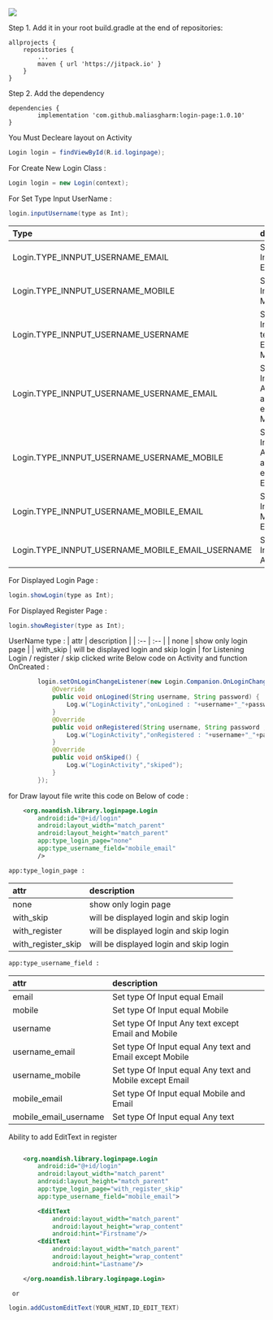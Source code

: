 [![](https://jitpack.io/v/maliasgharm/PageLoginExample.svg)](https://jitpack.io/#maliasgharm/PageLoginExample)


Step 1. Add it in your root build.gradle at the end of repositories:

	allprojects {
		repositories {
			...
			maven { url 'https://jitpack.io' }
		}
	}
Step 2. Add the dependency

	dependencies {
	        implementation 'com.github.maliasgharm:login-page:1.0.10'
	}


You Must Decleare layout on Activity 

```JAVA
Login login = findViewById(R.id.loginpage);
```
For Create New Login Class :
``` JAVA
Login login = new Login(context);
```
For Set Type Input UserName : 
```JAVA
login.inputUsername(type as Int);
```
| Type | description |
| :-- | :-- |
| Login.TYPE_INNPUT_USERNAME_EMAIL | Set type Of Input equal Email| 
| Login.TYPE_INNPUT_USERNAME_MOBILE  | Set type Of Input equal Mobile |
| Login.TYPE_INNPUT_USERNAME_USERNAME   | Set type Of Input Any text except Email and Mobile |
| Login.TYPE_INNPUT_USERNAME_USERNAME_EMAIL   | Set type Of Input equal Any text and Email except Mobile  |
| Login.TYPE_INNPUT_USERNAME_USERNAME_MOBILE    | Set type Of Input equal Any text and Mobile except Email |
| Login.TYPE_INNPUT_USERNAME_MOBILE_EMAIL    | Set type Of Input equal Mobile and Email |
| Login.TYPE_INNPUT_USERNAME_MOBILE_EMAIL_USERNAME    | Set type Of Input equal Any text |
For Displayed Login Page : 
```JAVA
login.showLogin(type as Int);
```
For Displayed Register Page : 
```JAVA
login.showRegister(type as Int);
```
UserName type : 
| attr | description |
| :-- | :-- |
| none | show only login page | 
| with_skip | will be displayed login and skip login |
for Listening Login / register / skip clicked  write Below code on Activity and function OnCreated : 
```JAVA
        login.setOnLoginChangeListener(new Login.Companion.OnLoginChangeListener() {
            @Override
            public void onLogined(String username, String password) {
                Log.w("LoginActivity","onLogined : "+username+"_"+password);
            }
            @Override
            public void onRegistered(String username, String password ,View[] moreViews) {
                Log.w("LoginActivity","onRegistered : "+username+"_"+password);
            }
            @Override
            public void onSkiped() {
                Log.w("LoginActivity","skiped");
            }
        });
```
for Draw layout file write this code on Below of code : 
```xml
    <org.noandish.library.loginpage.Login
        android:id="@+id/login"
        android:layout_width="match_parent"
        android:layout_height="match_parent"
        app:type_login_page="none"
        app:type_username_field="mobile_email"
        />
```
```xml
app:type_login_page : 
```
| attr | description |
| :-- | :-- |
| none | show only login page | 
| with_skip | will be displayed login and skip login |
| with_register | will be displayed login and skip login |
| with_register_skip | will be displayed login and skip login |
```xml
app:type_username_field : 
```
| attr | description |
| :-- | :-- |
| email | Set type Of Input equal Email| 
| mobile  | Set type Of Input equal Mobile |
| username   | Set type Of Input Any text except Email and Mobile |
| username_email   | Set type Of Input equal Any text and Email except Mobile  |
| username_mobile    | Set type Of Input equal Any text and Mobile except Email |
| mobile_email    | Set type Of Input equal Mobile and Email |
| mobile_email_username    | Set type Of Input equal Any text |



Ability to add EditText in register

```xml

    <org.noandish.library.loginpage.Login
        android:id="@+id/login"
        android:layout_width="match_parent"
        android:layout_height="match_parent"
        app:type_login_page="with_register_skip"
        app:type_username_field="mobile_email">

        <EditText
            android:layout_width="match_parent"
            android:layout_height="wrap_content"
            android:hint="Firstname"/>
        <EditText
            android:layout_width="match_parent"
            android:layout_height="wrap_content"
            android:hint="Lastname"/>

    </org.noandish.library.loginpage.Login>
```
    
     or 
     
```JAVA 
login.addCustomEditText(YOUR_HINT,ID_EDIT_TEXT)
```

